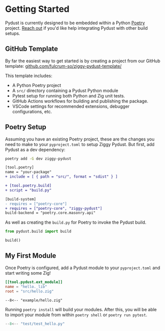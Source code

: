 # Getting Started

Pydust is currently designed to be embedded within a Python [Poetry](https://python-poetry.org/) project. [Reach out](https://github.com/fulcrum-so/ziggy-pydust/issues) if you'd like help integrating Pydust with other build setups.

## GitHub Template

By far the easiest way to get started is by creating a project from our GitHub template: [github.com/fulcrum-so/ziggy-pydust-template/](https://github.com/fulcrum-so/ziggy-pydust-template/)

This template includes:

- A Python Poetry project
- A `src/` directory containing a Pydust Python module
- Pytest setup for running both Python and Zig unit tests.
- GitHub Actions workflows for building and publishing the package.
- VSCode settings for recommended extensions, debugger configurations, etc.

## Poetry Setup

Assuming you have an existing Poetry project, these are the changes you need to make to
your `pyproject.toml` to setup Ziggy Pydust. But first, add Pydust as a dev dependency:

```bash
poetry add -G dev ziggy-pydust
```

```diff title="pyproject.toml"
[tool.poetry]
name = "your-package"
+ include = [ { path = "src/", format = "sdist" } ]

+ [tool.poetry.build]
+ script = "build.py"

[build-system]
- requires = ["poetry-core"]
+ requires = ["poetry-core", "ziggy-pydust"]
build-backend = "poetry.core.masonry.api"
```

As well as creating the `build.py` for Poetry to invoke the Pydust build.

```python title="build.py"
from pydust.build import build

build()
```

## My First Module

Once Poetry is configured, add a Pydust module to your `pyproject.toml` and start writing some Zig!

```toml title="pyproject.toml"
[[tool.pydust.ext_module]]
name = "hello._lib"
root = "src/hello.zig"
```

```zig title="src/hello.zig"
--8<-- "example/hello.zig"
```

Running `poetry install` will build your modules. After this, you will be
able to import your module from within `poetry shell` or `poetry run pytest`.

```python title="test/test_hello.py"
--8<-- "test/test_hello.py"
```
